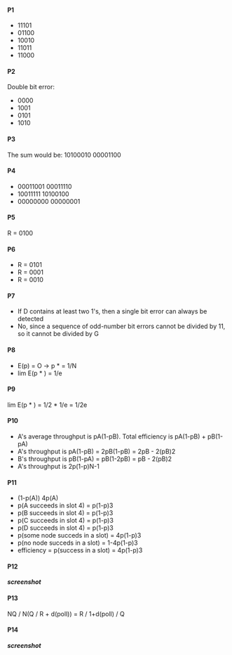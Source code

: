 #### P1
- 11101
- 01100
- 10010
- 11011
- 11000

#### P2
Double bit error:
- 0000
- 1001
- 0101
- 1010

#### P3
The sum would be: 10100010 00001100

#### P4
- 00011001 00011110
- 10011111 10100100
- 00000000 00000001

#### P5
R = 0100

#### P6
- R = 0101
- R = 0001
- R = 0010

#### P7
- If D contains at least two 1's, then a single bit error can always be detected
- No, since a sequence of odd-number bit errors cannot be divided by 11, so it cannot be divided by G

#### P8
- E(p) = O -> p * = 1/N
- lim E(p * ) = 1/e

#### P9
lim E(p * ) = 1/2 * 1/e = 1/2e

#### P10
- A's average throughput is pA(1-pB). Total efficiency is pA(1-pB) + pB(1-pA)
- A's throughput is pA(1-pB) = 2pB(1-pB) = 2pB - 2(pB)2
- B's throughput is pB(1-pA) = pB(1-2pB) = pB - 2(pB)2
- A's throughput is 2p(1-p)N-1

#### P11
- (1-p(A)) 4p(A)
- p(A succeeds in slot 4) = p(1-p)3
- p(B succeeds in slot 4) = p(1-p)3
- p(C succeeds in slot 4) = p(1-p)3
- p(D succeeds in slot 4) = p(1-p)3
- p(some node succeds in a slot) = 4p(1-p)3
- p(no node succeds in a slot) = 1-4p(1-p)3
- efficiency = p(success in a slot) = 4p(1-p)3

#### P12
***screenshot***

#### P13
NQ / N(Q / R + d(poll)) = R / 1+d(poll) / Q

#### P14
***screenshot***














